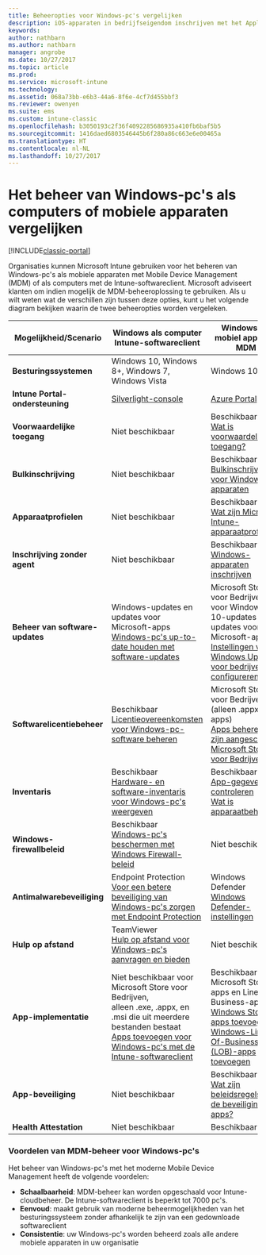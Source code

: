 ```yaml
---
title: Beheeropties voor Windows-pc's vergelijken
description: iOS-apparaten in bedrijfseigendom inschrijven met het Apple Device Enrollment Program (DEP) of Apple Configurator
keywords: 
author: nathbarn
ms.author: nathbarn
manager: angrobe
ms.date: 10/27/2017
ms.topic: article
ms.prod: 
ms.service: microsoft-intune
ms.technology: 
ms.assetid: 068a73bb-e6b3-44a6-8f6e-4cf7d455bbf3
ms.reviewer: owenyen
ms.suite: ems
ms.custom: intune-classic
ms.openlocfilehash: b3050193c2f36f4092285686935a410fb6baf5b5
ms.sourcegitcommit: 1416daed6803546445b6f280a86c663e6e00465a
ms.translationtype: HT
ms.contentlocale: nl-NL
ms.lasthandoff: 10/27/2017
---
```

# <a name="compare-managing-windows-pcs-as-computers-or-mobile-devices"></a>Het beheer van Windows-pc's als computers of mobiele apparaten vergelijken

[!INCLUDE[classic-portal](../includes/classic-portal.md)]

Organisaties kunnen Microsoft Intune gebruiken voor het beheren van Windows-pc's als mobiele apparaten met Mobile Device Management (MDM) of als computers met de Intune-softwareclient.  Microsoft adviseert klanten om indien mogelijk de MDM-beheeroplossing te gebruiken. Als u wilt weten wat de verschillen zijn tussen deze opties, kunt u het volgende diagram bekijken waarin de twee beheeropties worden vergeleken.

|**Mogelijkheid/Scenario** |**Windows als computer**<br>Intune-softwareclient | **Windows als mobiel apparaat**<br>MDM |
|--------------|-------------------------------|-------------------------------|
|**Besturingssystemen** |Windows 10, Windows 8+, Windows 7, Windows Vista | Windows 10+ |
|**Intune Portal-ondersteuning** |[Silverlight-console](https://manage.microsoft.com)|[Azure Portal](https://portal.azure.com) |
|**Voorwaardelijke toegang**|Niet beschikbaar|Beschikbaar <br>[Wat is voorwaardelijke toegang?](https://docs.microsoft.com/intune-azure/conditional-access/what-is-conditional-access)|
|**Bulkinschrijving**|Niet beschikbaar|Beschikbaar <br>[Bulkinschrijving voor Windows-apparaten](https://docs.microsoft.com/intune-azure/enroll-devices/bulk-enroll-windows)|
|**Apparaatprofielen**|Niet beschikbaar|Beschikbaar <br>[Wat zijn Microsoft Intune-apparaatprofielen?](https://docs.microsoft.com/intune-azure/configure-devices/what-are-device-profiles)|
|**Inschrijving zonder agent**|Niet beschikbaar |Beschikbaar<br>[Windows-apparaten inschrijven](https://docs.microsoft.com/intune-azure/enroll-devices/enroll-windows-devices)|
|**Beheer van software-updates**| Windows-updates en updates voor Microsoft-apps<br>[Windows-pc's up-to-date houden met software-updates](https://docs.microsoft.com/intune/deploy-use/keep-windows-pcs-up-to-date-with-software-updates-in-microsoft-intune)|Microsoft Store voor Bedrijven voor Windows 10-updates en updates voor Microsoft-apps<br> [Instellingen voor Windows Update voor bedrijven configureren](https://docs.microsoft.com/intune-azure/configure-devices/how-to-configure-windows-update-for-business) |
|**Softwarelicentiebeheer**|Beschikbaar <br>[Licentieovereenkomsten voor Windows-pc-software beheren](https://docs.microsoft.com/intune/deploy-use/manage-license-agreements-for-windows-pc-software-in-microsoft-intune)|Microsoft Store voor Bedrijven (alleen .appx-apps)<br>[Apps beheren die zijn aangeschaft in Microsoft Store voor Bedrijven](https://docs.microsoft.com/intune-azure/manage-apps/wsfb-apps)|
|**Inventaris**|Beschikbaar <br>[Hardware- en software-inventaris voor Windows-pc's weergeven](https://docs.microsoft.com/intune/deploy-use/view-hardware-and-software-inventory-for-windows-pcs-in-microsoft-intune)|Beschikbaar <br>[App-gegevens controleren](https://docs.microsoft.com/intune/apps-monitor)<br>[Wat is apparaatbeheer](https://docs.microsoft.com/intune/device-management)|
|**Windows-firewallbeleid**|Beschikbaar <br>[Windows-pc's beschermen met Windows Firewall-beleid](https://docs.microsoft.com/intune/deploy-use/help-protect-windows-pcs-using-windows-firewall-policies-in-microsoft-intune) |Niet beschikbaar|
|**Antimalwarebeveiliging**|Endpoint Protection<br>[Voor een betere beveiliging van Windows-pc's zorgen met Endpoint Protection](https://docs.microsoft.com/intune/deploy-use/help-secure-windows-pcs-with-endpoint-protection-for-microsoft-intune)|Windows Defender<br>[Windows Defender-instellingen](https://docs.microsoft.com/intune-azure/configure-devices/custom-for-windows-10#windows-defender-settings)|
|**Hulp op afstand** |TeamViewer<br>[Hulp op afstand voor Windows-pc's aanvragen en bieden](https://docs.microsoft.com/intune/deploy-use/request-and-provide-remote-assistance-for-windows-pcs-in-microsoft-intune)|Niet beschikbaar |
|**App-implementatie** | Niet beschikbaar voor Microsoft Store voor Bedrijven,<br>alleen .exe, .appx, en .msi die uit meerdere bestanden bestaat<br>[Apps toevoegen voor Windows-pc's met de Intune-softwareclient ](https://docs.microsoft.com/intune/deploy-use/add-apps-for-windows-pcs-in-microsoft-intune)|Beschikbaar voor Microsoft Store-apps en Line-Of-Business-apps<br>[Windows Store-apps toevoegen](https://docs.microsoft.com/intune/store-apps-windows)<br>[Windows-Line-Of-Business (LOB)-apps toevoegen](https://docs.microsoft.com/intune/lob-apps-windows)|
|**App-beveiliging**|Niet beschikbaar|Beschikbaar <br>[Wat zijn beleidsregels voor de beveiliging van apps?](https://docs.microsoft.com/intune-azure/manage-apps/what-is-app-protection-policy)|
|**Health Attestation**|Niet beschikbaar|Beschikbaar|


### <a name="advantages-of-mdm-windows-pc-management"></a>Voordelen van MDM-beheer voor Windows-pc's
Het beheer van Windows-pc's met het moderne Mobile Device Management heeft de volgende voordelen:
- **Schaalbaarheid**: MDM-beheer kan worden opgeschaald voor Intune-cloudbeheer. De Intune-softwareclient is beperkt tot 7000 pc's.
- **Eenvoud**: maakt gebruik van moderne beheermogelijkheden van het besturingssysteem zonder afhankelijk te zijn van een gedownloade softwareclient
- **Consistentie**: uw Windows-pc's worden beheerd zoals alle andere mobiele apparaten in uw organisatie
<!-- - **Cloud optimization** - -->
